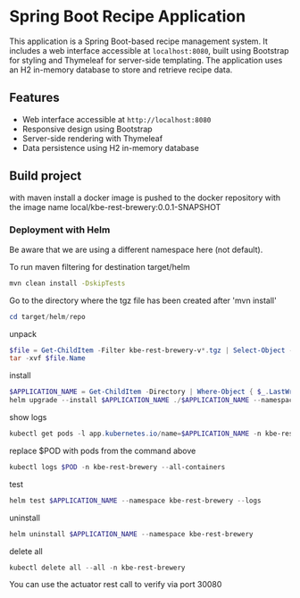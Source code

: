 # Spring Boot Recipe Application

This application is a Spring Boot-based recipe management system. It includes a web interface accessible at `localhost:8080`, built using Bootstrap for styling and Thymeleaf for server-side templating. The application uses an H2 in-memory database to store and retrieve recipe data.

## Features

- Web interface accessible at `http://localhost:8080`
- Responsive design using Bootstrap
- Server-side rendering with Thymeleaf
- Data persistence using H2 in-memory database

## Build project

with maven install a docker image is pushed to the docker repository with the image name local/kbe-rest-brewery:0.0.1-SNAPSHOT

### Deployment with Helm

Be aware that we are using a different namespace here (not default).

To run maven filtering for destination target/helm
```bash
mvn clean install -DskipTests 
```

Go to the directory where the tgz file has been created after 'mvn install'
```powershell
cd target/helm/repo
```

unpack
```powershell
$file = Get-ChildItem -Filter kbe-rest-brewery-v*.tgz | Select-Object -First 1
tar -xvf $file.Name
```

install
```powershell
$APPLICATION_NAME = Get-ChildItem -Directory | Where-Object { $_.LastWriteTime -ge $file.LastWriteTime } | Select-Object -ExpandProperty Name
helm upgrade --install $APPLICATION_NAME ./$APPLICATION_NAME --namespace kbe-rest-brewery --create-namespace --wait --timeout 8m --debug --render-subchart-notes
```

show logs
```powershell
kubectl get pods -l app.kubernetes.io/name=$APPLICATION_NAME -n kbe-rest-brewery
```
replace $POD with pods from the command above
```powershell
kubectl logs $POD -n kbe-rest-brewery --all-containers
```

test
```powershell
helm test $APPLICATION_NAME --namespace kbe-rest-brewery --logs
```

uninstall
```powershell
helm uninstall $APPLICATION_NAME --namespace kbe-rest-brewery
```

delete all
```powershell
kubectl delete all --all -n kbe-rest-brewery
```

You can use the actuator rest call to verify via port 30080



